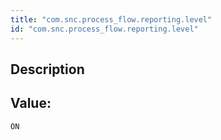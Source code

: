 ```yaml
---
title: "com.snc.process_flow.reporting.level"
id: "com.snc.process_flow.reporting.level"
---
```

## Description



## Value: 
```
ON
```